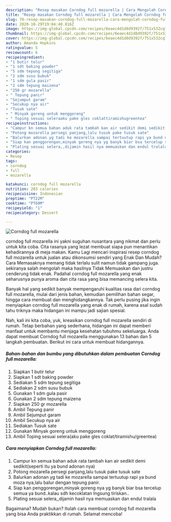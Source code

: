 ```yaml
---
description: "Resep masakan Corndog full mozarella | Cara Mengolah Corndog full mozarella Yang Enak Banget"
title: "Resep masakan Corndog full mozarella | Cara Mengolah Corndog full mozarella Yang Enak Banget"
slug: 70-resep-masakan-corndog-full-mozarella-cara-mengolah-corndog-full-mozarella-yang-enak-banget
date: 2020-10-29T19:04:40.816Z
image: https://img-global.cpcdn.com/recipes/6eaec4d1d8d9392f/751x532cq70/corndog-full-mozarella-foto-resep-utama.jpg
thumbnail: https://img-global.cpcdn.com/recipes/6eaec4d1d8d9392f/751x532cq70/corndog-full-mozarella-foto-resep-utama.jpg
cover: https://img-global.cpcdn.com/recipes/6eaec4d1d8d9392f/751x532cq70/corndog-full-mozarella-foto-resep-utama.jpg
author: Amanda Hopkins
ratingvalue: 5
reviewcount: 6
recipeingredient:
- "1 butir telur"
- "1 sdt baking powder"
- "5 sdm tepung segitiga"
- "2 sdm susu bubuk"
- "1 sdm gula pasir"
- "2 sdm tepung maizena"
- "250 gr mozarella"
- " Tepung panir"
- "Sejumput garam"
- "Secukup nya air"
- "Tusuk sate"
- " Minyak goreng untuk menggoreng"
- " Toping sesuai seleraaku pake gles coklattiramishugreentea"
recipeinstructions:
- "Campur kn semua bahan aduk rata tambah kan air sedikit demi sedikit(seperti itu ya bund adonan nya)"
- "Potong mozarella persegi panjang,lalu tusuk pake tusuk sate"
- "Balurkan adonan yg tadi ke mozarella sampai tertuutup rapi ya bund moza nya,lalu balur dengan tepung panir."
- "Siap kan penggorengan,minyak goreng nya yg banyk biar bsa tercelup semua ya bund..kalau sdh kecoklatan lngsung tiriskan.."
- "Plating sesuai selera,,dijamin hasil nya memuaskan dan endul tralala"
categories:
- Resep
tags:
- corndog
- full
- mozarella

katakunci: corndog full mozarella 
nutrition: 203 calories
recipecuisine: Indonesian
preptime: "PT22M"
cooktime: "PT60M"
recipeyield: "1"
recipecategory: Dessert

---
```



![Corndog full mozarella](https://img-global.cpcdn.com/recipes/6eaec4d1d8d9392f/751x532cq70/corndog-full-mozarella-foto-resep-utama.jpg)


corndog full mozarella ini yakni suguhan nusantara yang nikmat dan perlu untuk kita coba. Cita rasanya yang lezat membuat siapa pun menantikan kehadirannya di meja makan.
Kamu Lagi mencari inspirasi resep corndog full mozarella untuk jualan atau dikonsumsi sendiri yang Enak Dan Mudah? Cara Memasaknya memang tidak terlalu sulit namun tidak gampang juga. sekiranya salah mengolah maka hasilnya Tidak Memuaskan dan justru cenderung tidak enak. Padahal corndog full mozarella yang enak seharusnya punya aroma dan cita rasa yang bisa memancing selera kita.

Banyak hal yang sedikit banyak mempengaruhi kualitas rasa dari corndog full mozarella, mulai dari jenis bahan, kemudian pemilihan bahan segar, hingga cara membuat dan menghidangkannya. Tak perlu pusing jika ingin menyiapkan corndog full mozarella yang enak di rumah, karena asal sudah tahu triknya maka hidangan ini mampu jadi sajian spesial.




Nah, kali ini kita coba, yuk, kreasikan corndog full mozarella sendiri di rumah. Tetap berbahan yang sederhana, hidangan ini dapat memberi manfaat untuk membantu menjaga kesehatan tubuhmu sekeluarga. Anda dapat membuat Corndog full mozarella menggunakan 13 bahan dan 5 langkah pembuatan. Berikut ini cara untuk membuat hidangannya.

<!--inarticleads1-->

##### Bahan-bahan dan bumbu yang dibutuhkan dalam pembuatan Corndog full mozarella:

1. Siapkan 1 butir telur
1. Siapkan 1 sdt baking powder
1. Sediakan 5 sdm tepung segitiga
1. Sediakan 2 sdm susu bubuk
1. Gunakan 1 sdm gula pasir
1. Gunakan 2 sdm tepung maizena
1. Siapkan 250 gr mozarella
1. Ambil  Tepung panir
1. Ambil Sejumput garam
1. Ambil Secukup nya air
1. Sediakan Tusuk sate
1. Gunakan  Minyak goreng untuk menggoreng
1. Ambil  Toping sesuai selera(aku pake gles coklat/tiramishu/greentea)




<!--inarticleads2-->

##### Cara menyiapkan Corndog full mozarella:

1. Campur kn semua bahan aduk rata tambah kan air sedikit demi sedikit(seperti itu ya bund adonan nya)
1. Potong mozarella persegi panjang,lalu tusuk pake tusuk sate
1. Balurkan adonan yg tadi ke mozarella sampai tertuutup rapi ya bund moza nya,lalu balur dengan tepung panir.
1. Siap kan penggorengan,minyak goreng nya yg banyk biar bsa tercelup semua ya bund..kalau sdh kecoklatan lngsung tiriskan..
1. Plating sesuai selera,,dijamin hasil nya memuaskan dan endul tralala




Bagaimana? Mudah bukan? Itulah cara membuat corndog full mozarella yang bisa Anda praktikkan di rumah. Selamat mencoba!
